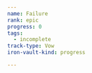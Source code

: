 ```yaml
---
name: Failure
rank: epic
progress: 0
tags:
  - incomplete
track-type: Vow
iron-vault-kind: progress

---
```


```iron-vault-track
```

